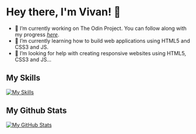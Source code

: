 # Hey there, I'm Vivan! 👋

- 🔭 I’m currently working on The Odin Project. You can follow along with my progress [*here*](https://github.com/DevVivan/odin-project).
- 🌱 I’m currently learning how to build web applications using HTML5 and CSS3 and JS.
- 🤔 I’m looking for help with creating responsive websites using HTML5, CSS3 and JS...

## My Skills

[![My Skills](https://skillicons.dev/icons?i=html,css,js,git,py,replit,vscode)](https://skillicons.dev)

## My Github Stats

[![My GitHub Stats](https://github-readme-stats.vercel.app/api?username=DevVivan)](https://github.com/anuraghazra/github-readme-stats)
